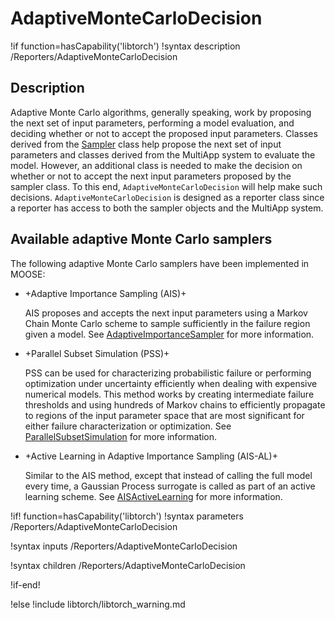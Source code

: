 # AdaptiveMonteCarloDecision

!if function=hasCapability('libtorch')
!syntax description /Reporters/AdaptiveMonteCarloDecision

## Description

Adaptive Monte Carlo algorithms, generally speaking, work by proposing the next set
of input parameters, performing a model evaluation, and deciding whether or not to
accept the proposed input parameters. Classes derived from the [Sampler](Sampler.md)
class help propose the next set of input parameters and classes derived from the
MultiApp system to evaluate the model. However, an additional
class is needed to make the decision on whether or not to accept the next input parameters
proposed by the sampler class. To this end, `AdaptiveMonteCarloDecision` will help
make such decisions. `AdaptiveMonteCarloDecision` is designed as a reporter class
since a reporter has access to both the sampler objects and the MultiApp system.

## Available adaptive Monte Carlo samplers

The following adaptive Monte Carlo samplers have been implemented in MOOSE:

- +Adaptive Importance Sampling (AIS)+

  AIS proposes and accepts the next input parameters using a Markov Chain Monte Carlo
  scheme to sample sufficiently in the failure region given a model. See [AdaptiveImportanceSampler](AdaptiveImportanceSampler.md)
  for more information.

- +Parallel Subset Simulation (PSS)+

  PSS can be used for characterizing probabilistic failure or performing optimization under uncertainty
  efficiently when dealing with expensive numerical models. This method works
  by creating intermediate failure thresholds and using hundreds of Markov chains to
  efficiently propagate to regions of the input parameter space that are most significant
  for either failure characterization or optimization. See [ParallelSubsetSimulation](ParallelSubsetSimulation.md) for more information.

- +Active Learning in Adaptive Importance Sampling (AIS-AL)+

  Similar to the AIS method, except that instead of calling the full model every time, a Gaussian Process surrogate is called as part
  of an active learning scheme. See [AISActiveLearning](AISActiveLearning.md) for more information.

!if! function=hasCapability('libtorch')
!syntax parameters /Reporters/AdaptiveMonteCarloDecision

!syntax inputs /Reporters/AdaptiveMonteCarloDecision

!syntax children /Reporters/AdaptiveMonteCarloDecision

!if-end!

!else
!include libtorch/libtorch_warning.md
